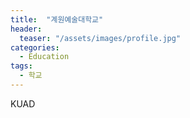 ```yaml
---
title:  "계원예술대학교"
header:
  teaser: "/assets/images/profile.jpg"
categories: 
  - Education
tags:
  - 학교
---
```


KUAD
